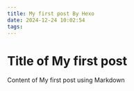 ```yaml
---
title: My first post By Hexo
date: 2024-12-24 10:02:54
tags:
---
```

# Title of My first post

Content of My first post
using Markdown 
